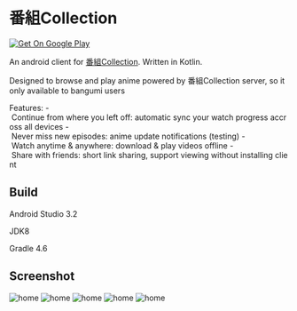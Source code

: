 # 番組Collection

[![Get On Google Play](https://play.google.com/intl/en_us/badges/images/badge_new.png)](https://play.google.com/store/apps/details?id=co.bangumi.Cassiopeia)

An android client for [番組Collection](https://bangumi.co). Written in Kotlin.

Designed to browse and play anime powered by 番組Collection server, so it only available to bangumi users



Features:
- Continue from where you left off: automatic sync your watch progress accross all devices
- Never miss new episodes: anime update notifications (testing)
- Watch anytime & anywhere: download & play videos offline
- Share with friends: short link sharing, support viewing without installing client



## Build

Android Studio 3.2

JDK8

Gradle 4.6



## Screenshot

![home](http://storage.shadowyspirits.cn/image/home.png?imageMogr2/thumbnail/!30p)
![home](http://storage.shadowyspirits.cn/image/list.png?imageMogr2/thumbnail/!30p)
![home](http://storage.shadowyspirits.cn/image/detail.png?imageMogr2/thumbnail/!30p)
![home](http://storage.shadowyspirits.cn/image/download.png?imageMogr2/thumbnail/!30p)
![home](http://storage.shadowyspirits.cn/image/player.png?imageMogr2/thumbnail/!50p)
